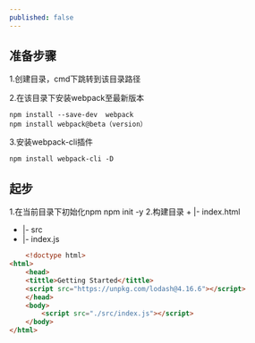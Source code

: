 ```yaml
---
published: false
---
```

## 准备步骤
1.创建目录，cmd下跳转到该目录路径

2.在该目录下安装webpack至最新版本

	npm install --save-dev  webpack
    npm install webpack@beta（version）
   
3.安装webpack-cli插件	    

    npm install webpack-cli -D


## 起步
1.在当前目录下初始化npm
	npm init -y
2.构建目录
	+ |- index.html
   + |- src
   +  |- index.js
``` html
	<!doctype html>
<html>
	<head>
	<tittle>Getting Started</tittle>
	<script src="https://unpkg.com/lodash@4.16.6"></script>
	</head>
	<body>
		<script src="./src/index.js"></script>
	</body>
</html>
```